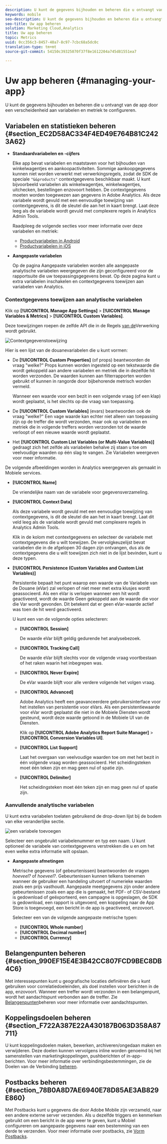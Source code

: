 ```yaml
---
description: U kunt de gegevens bijhouden en beheren die u ontvangt van de app door een verscheidenheid aan variabelen en metriek te configureren.
keywords: mobile
seo-description: U kunt de gegevens bijhouden en beheren die u ontvangt van de app door een verscheidenheid aan variabelen en metriek te configureren.
seo-title: Uw app beheren
solution: Marketing Cloud,Analytics
title: Uw app beheren
topic: Metrics
uuid: 0cc356c3-8457-40a7-8c97-7cbc68a5dc0c
translation-type: tm+mt
source-git-commit: 54150c39325070f37f8e1612204a745d81551ea7

---
```



# Uw app beheren {#managing-your-app}

U kunt de gegevens bijhouden en beheren die u ontvangt van de app door een verscheidenheid aan variabelen en metriek te configureren.

## Variabelen en statistieken beheren {#section_EC2D58AC334F4ED49E764B81C2423A62}

* **Standaardvariabelen en -cijfers**

   Elke app bevat variabelen en maatstaven voor het bijhouden van winkelwagentjes en aankoopactiviteiten. Sommige aankoopgegevens kunnen niet worden verwerkt met verwerkingsregels, zodat de SDK de speciale `"&&products"` contextgegevens beschikbaar maakt. U kunt bijvoorbeeld variabelen als winkelwagentjes, winkelwagentjes, uitchecken, bestellingen enzovoort hebben. De contextgegevens moeten worden toegewezen aan gegevens in Adobe Analytics. Als deze variabele wordt gevuld met een eenvoudige toewijzing van contextgegevens, is dit de sleutel die aan het in kaart brengt. Laat deze leeg als de variabele wordt gevuld met complexere regels in Analytics Admin Tools.

   Raadpleeg de volgende secties voor meer informatie over deze variabelen en metriek:

   * [Productvariabelen in Android](/help/android/analytics-main/products/products.md)
   * [Productvariabelen in iOS](/help/ios/analytics-main/products/products.md)

* **Aangepaste variabelen**

   Op de pagina Aangepaste variabelen worden alle aangepaste analytische variabelen weergegeven die zijn geconfigureerd voor de rapportsuite die uw toepassingsgegevens bevat. Op deze pagina kunt u extra variabelen inschakelen en contextgegevens toewijzen aan variabelen van Analytics.

### Contextgegevens toewijzen aan analytische variabelen

Klik op **[!UICONTROL Manage App Settings]** > **[!UICONTROL Manage Variables & Metrics]** > **[!UICONTROL Custom Variables]**.

Deze toewijzingen roepen de zelfde API die in de Regels [van de](https://docs.adobe.com/content/help/en/analytics/admin/admin-tools/processing-rules/processing-rules.html)Verwerking wordt gebruikt.

![Contextgegevenstoewijzing](assets/custom_data_content.png)

Hier is een lijst van de douanevariabelen die u kunt vormen:

* De **[!UICONTROL Custom Properties]** (of props) beantwoorden de vraag &quot;welke?&quot; Props kunnen worden ingesteld op een tekstwaarde die wordt gekoppeld aan andere variabelen en metriek die in dezelfde hit worden verzonden. De waarden kunnen aan filterrapporten worden gebruikt of kunnen in rangorde door bijbehorende metrisch worden vermeld.

   Wanneer een waarde voor een bezit in een volgende vraag (of een klap) wordt geplaatst, is het slechts op die vraag van toepassing.

* De **[!UICONTROL Custom Variables]** (evars) beantwoorden ook de vraag &quot;welke?&quot; Een vage waarde kan echter niet alleen van toepassing zijn op de treffer die wordt verzonden, maar ook op variabelen en metriek die in volgende treffers worden verzonden tot de waarde verloopt of een nieuwe waarde wordt geplaatst.
* Het **[!UICONTROL Custom List Variables (or Multi-Value Variables)]** gedraagt zich het zelfde als variabelen behalve zij staan u toe om veelvoudige waarden op één slag te vangen. Zie Variabelen [](https://docs.adobe.com/content/help/en/analytics/implementation/javascript-implementation/variables-analytics-reporting/page-variables.html)weergeven voor meer informatie.

De volgende afbeeldingen worden in Analytics weergegeven als gemaakt in Mobiele services.

* **[!UICONTROL Name]**

   De vriendelijke naam van de variabele voor gegevensverzameling.

* **[!UICONTROL Context Data]**

   Als deze variabele wordt gevuld met een eenvoudige toewijzing van contextgegevens, is dit de sleutel die aan het in kaart brengt. Laat dit veld leeg als de variabele wordt gevuld met complexere regels in Analytics Admin Tools.

   Klik in de kolom met contextgegevens en selecteer de variabele met contextgegevens die u wilt toewijzen. De vervolgkeuzelijst bevat variabelen die in de afgelopen 30 dagen zijn ontvangen, dus als de contextgegevens die u wilt toewijzen zich niet in de lijst bevinden, kunt u deze typen.

* **[!UICONTROL Persistence (Custom Variables and Custom List Variables)]**

   Persistentie bepaalt het punt waarop een waarde van de Variabele van de Douane (eVar) zal verlopen of niet meer met extra klusjes wordt geassocieerd. Als een eVar is verlopen wanneer een hit wordt geactiveerd, wordt de waarde Geen gekoppeld aan de waarde die voor die Var wordt gevonden. Dit betekent dat er geen eVar-waarde actief was toen de hit werd geactiveerd.

   U kunt een van de volgende opties selecteren:

   * **[!UICONTROL Session]**

      De waarde eVar blijft geldig gedurende het analysebezoek.

   * **[!UICONTROL Tracking Call]**

      De waarde eVar blijft slechts voor de volgende vraag voortbestaan of het raken waarin het inbegrepen was.

   * **[!UICONTROL Never Expire]**

      De eVar waarde blijft voor alle verdere volgende het volgen vraag.
   * **[!UICONTROL Advanced]**

      Adobe Analytics heeft een geavanceerdere gebruikersinterface voor het instellen van persistentie voor eVars. Als een persistentiewaarde voor eVar wordt geplaatst die niet in de Mobiele Diensten wordt gesteund, wordt deze waarde getoond in de Mobiele UI van de Diensten.

      Klik op **[!UICONTROL Adobe Analytics Report Suite Manager]** > **[!UICONTROL Conversion Variables UI]**.

   * **[!UICONTROL List Support]**

      Laat het overgaan van veelvoudige waarden toe om met het bezit in één volgende vraag worden geassocieerd. Het scheidingsteken moet één teken zijn en mag geen nul of spatie zijn.

   * **[!UICONTROL Delimiter]**

      Het scheidingsteken moet één teken zijn en mag geen nul of spatie zijn.

### Aanvullende analytische variabelen

U kunt extra variabelen toelaten gebruikend de drop-down lijst bij de bodem van elke veranderlijke sectie.

![een variabele toevoegen](assets/add_variable.png)

Selecteer een ongebruikt variabelenummer en typ een naam. U kunt optioneel de variabele van contextgegevens verstrekken die u en om het even welke extra informatie wilt opslaan.

* **Aangepaste afmetingen**

   Metrische gegevens (of gebeurtenissen) beantwoorden de vragen *hoeveel?* of *hoeveel?*. Gebeurtenissen kunnen telkens toenemen wanneer de gebruiker een handeling uitvoert of numerieke waarden zoals een prijs vasthoudt. Aangepaste meetgegevens zijn onder andere gebeurtenissen zoals een app die is gemaakt, het PDF- of CSV-bestand is gedownload of geëxporteerd, een campagne is opgeslagen, de SDK is gedownload, een rapport is uitgevoerd, een koppeling naar de App Store is toegevoegd, een bericht in de app is geactiveerd, enzovoort.

   Selecteer een van de volgende aangepaste metrische typen:

   * **[!UICONTROL Whole number]**
   * **[!UICONTROL Decimal number]**
   * **[!UICONTROL Currency]**

## Belangenpunten beheren {#section_990EF15E4E3B42CC807FCD9BEC8DB4C6}

Met interessepunten kunt u geografische locaties definiëren die u kunt gebruiken voor correlatiedoeleinden, als doel instellen voor berichten in de app, enzovoort. Wanneer een treffer wordt verzonden in een belangenpunt, wordt het aandachtspunt verbonden aan de treffer. Zie [Belangenpunten](/help/using/location/t-manage-points.md)beheren voor meer informatie over aandachtspunten.

## Koppelingsdoelen beheren {#section_F722A387E22A430187B063D358A87711}

U kunt koppelingsdoelen maken, bewerken, archiveren/ongedaan maken en verwijderen. Deze doelen kunnen vervolgens inline worden genoemd bij het samenstellen van marketingkoppelingen, pushberichten of in-app-berichten. Voor meer informatie over verbindingsbestemmingen, zie de Doelen van de Verbinding [beheren](/help/using/acquisition-main/c-manage-link-destinations/t-archive-unarchive-link-destinations.md).

## Postbacks beheren {#section_78B0A8D7AE6940E78D85AE3AB829E860}

Met Postbacks kunt u gegevens die door Adobe Mobile zijn verzameld, naar een andere externe server verzenden. Als u dezelfde triggers en kenmerken gebruikt om een bericht in de app weer te geven, kunt u Mobiel configureren om aangepaste gegevens naar een bestemming van een derde te verzenden. Voor meer informatie over postbacks, zie [Vorm Postbacks](/help/using/c-manage-app-settings/c-mob-confg-app/signals.md).
